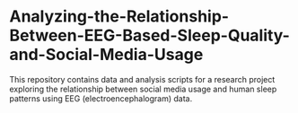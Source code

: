 # Analyzing-the-Relationship-Between-EEG-Based-Sleep-Quality-and-Social-Media-Usage
This repository contains data and analysis scripts for a research project exploring the relationship between social media usage and human sleep patterns using EEG (electroencephalogram) data.
